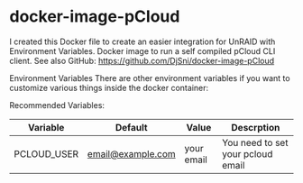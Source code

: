 # docker-image-pCloud

I created this Docker file to create an easier integration for UnRAID with Environment Variables.
Docker image to run a self compiled pCloud CLI client. See also GitHub:  https://github.com/DjSni/docker-image-pCloud

Environment Variables
There are other environment variables if you want to customize various things inside the docker container:

Recommended Variables:

| Variable | Default | Value | Descrption |
| --- | --- | --- | --- |
| PCLOUD_USER | email@example.com | your email | You need to set your pcloud email |
